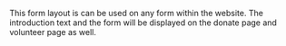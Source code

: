 This form layout is can be used on any form within the website.
The introduction text and the form will be displayed on the donate page and volunteer page as well.
